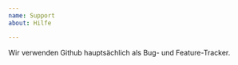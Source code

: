 ```yaml
---
name: Support
about: Hilfe

---
```


Wir verwenden Github hauptsächlich als Bug- und Feature-Tracker.